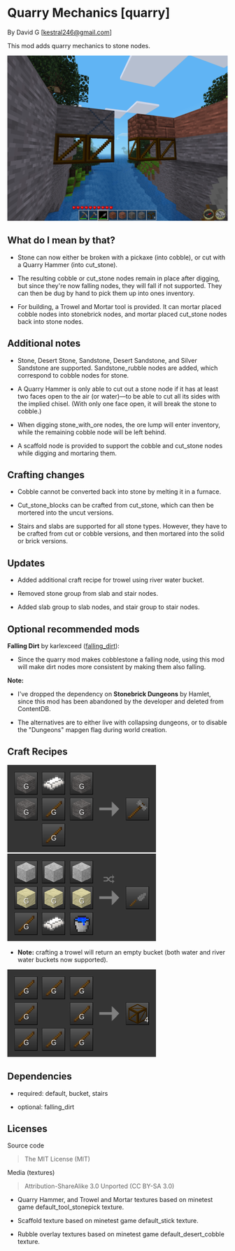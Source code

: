 Quarry Mechanics [quarry]
================

By David G [kestral246@gmail.com]

This mod adds quarry mechanics to stone nodes.

![Quarry Screenshot](screenshot.png "Quarry")

What do I mean by that?
--------------------------

- Stone can now either be broken with a pickaxe (into cobble), or cut with a Quarry Hammer (into cut\_stone).

- The resulting cobble or cut\_stone nodes remain in place after digging, but since they're now falling nodes, they will fall if not supported. They can then be dug by hand to pick them up into ones inventory.

- For building, a Trowel and Mortar tool is provided. It can mortar placed cobble nodes into stonebrick nodes, and mortar placed cut\_stone nodes back into stone nodes.


Additional notes
----------------

- Stone, Desert Stone, Sandstone, Desert Sandstone, and Silver Sandstone are supported. Sandstone_rubble nodes are added, which correspond to cobble nodes for stone.

- A Quarry Hammer is only able to cut out a stone node if it has at least two faces open to the air (or water)—to be able to cut all its sides with the implied chisel. (With only one face open, it will break the stone to cobble.)

- When digging stone\_with\_ore nodes, the ore lump will enter inventory, while the remaining cobble node will be left behind.

- A scaffold node is provided to support the cobble and cut\_stone nodes while digging and mortaring them.


Crafting changes
----------------

- Cobble cannot be converted back into stone by melting it in a furnace.

- Cut\_stone\_blocks can be crafted from cut\_stone, which can then be mortered into the uncut versions.

- Stairs and slabs are supported for all stone types. However, they have to be crafted from cut or cobble versions, and then mortared into the solid or brick versions.


Updates
-------

- Added additional craft recipe for trowel using river water bucket.

- Removed stone group from slab and stair nodes.

- Added slab group to slab nodes, and stair group to stair nodes.


Optional recommended mods
----------------------

**Falling Dirt** by karlexceed ([falling\_dirt](https://content.minetest.net/packages/karlexceed/falling_dirt/)):

- Since the quarry mod makes cobblestone a falling node, using this mod will make dirt nodes more consistent by making them also falling.

**Note:**

- I've dropped the dependency on **Stonebrick Dungeons** by Hamlet, since this mod has been abandoned by the developer and deleted from ContentDB.

- The alternatives are to either live with collapsing dungeons, or to disable the "Dungeons" mapgen flag during world creation.


Craft Recipes
-------------

![Quarry Hammer](images/stone_quarry_hammer.png "Stone Quarry Hammer")
![Trowel and Mortar](images/trowel_and_mortar.png "Trowel and Mortar")

- **Note:** crafting a trowel will return an empty bucket (both water and river water buckets now supported).

![Scaffold](images/scaffold.png "Scaffold")


Dependencies
------------

- required: default, bucket, stairs

- optional: falling\_dirt




Licenses
--------
Source code

> The MIT License (MIT)

Media (textures)

> Attribution-ShareAlike 3.0 Unported (CC BY-SA 3.0)

- Quarry Hammer, and Trowel and Mortar textures based on minetest game default_tool_stonepick texture.

- Scaffold texture based on minetest game default_stick texture.

- Rubble overlay textures based on minetest game default_desert_cobble texture.
